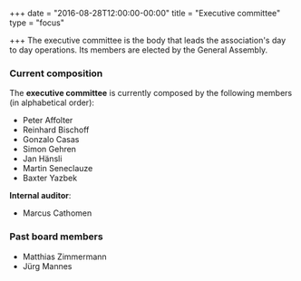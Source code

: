 +++
date = "2016-08-28T12:00:00-00:00"
title = "Executive committee"
type = "focus"

+++
The executive committee is the body that leads the association's day to day operations. Its members are elected by the General Assembly.

<!--more-->

### Current composition

The **executive committee** is currently composed by the following members (in alphabetical order):

* Peter Affolter
* Reinhard Bischoff
* Gonzalo Casas
* Simon Gehren
* Jan Hänsli
* Martin Seneclauze
* Baxter Yazbek

**Internal auditor**:

* Marcus Cathomen

### Past board members

* Matthias Zimmermann
* Jürg Mannes
